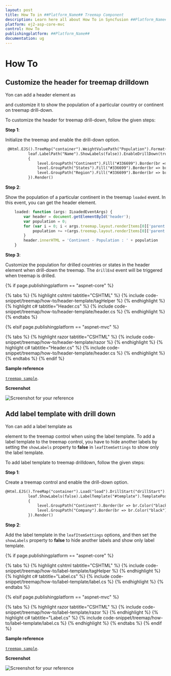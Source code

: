 ```yaml
---
layout: post
title: How To in ##Platform_Name## Treemap Component
description: Learn here all about How To in Syncfusion ##Platform_Name## Treemap component of Syncfusion Essential JS 2 and more.
platform: ej2-asp-core-mvc
control: How To
publishingplatform: ##Platform_Name##
documentation: ug
---
```


# How To

<!-- markdownlint-disable MD036 -->

## Customize the header for treemap drilldown

<!-- markdownlint-disable MD033 -->
Yon can add a header element as <div> and customize it to show the population of a particular country or continent on treemap drill-down.

To customize the header for treemap drill-down, follow the given steps:

**Step 1**:

<!-- markdownlint-disable MD031 -->
Initialize the treemap and enable the drill-down option.

```html
 @Html.EJS().TreeMap("container").WeightValuePath("Population").Format("n").UseGroupingSeparator(true).WeightValuePath("Population").Palette(new string[] { "#9999ff", "#CCFF99", "#FFFF99", "#FF9999", "#FF99FF", "#FFCC66" }).LeafItemSettings(leaf =>
          leaf.LabelPath("Name").ShowLabels(false)).EnableDrillDown(true).Levels(level =>
          {
              level.GroupPath("Continent").Fill("#336699").Border(br => br.Color("black").Width(0.5)).Add();
              level.GroupPath("States").Fill("#336699").Border(br => br.Color("black").Width(0.5)).Add();
              level.GroupPath("Region").Fill("#336699").Border(br => br.Color("black").Width(0.5)).Add();
          }).Render()
```

**Step 2**:

Show the population of a particular continent in the treemap `loaded` event. In this event, you can get the header element.

```javascript
    loaded: function (args: ILoadedEventArgs) {
        var header = document.getElementById('header');
        var population = 0;
        for (var i = 0; i < args.treemap.layout.renderItems[0]['parent'].Continent.length; i++) {
            population += +(args.treemap.layout.renderItems[0]['parent'].Continent[i]['data'].Population);
        }
        header.innerHTML = 'Continent - Population : ' + population
    }
```

**Step 3**:

Customize the population for drilled countries or states in the header element when drill-down the treemap. The `drillEnd` event will be triggered when treemap is drilled.

{% if page.publishingplatform == "aspnet-core" %}

{% tabs %}
{% highlight cshtml tabtitle="CSHTML" %}
{% include code-snippet/treemap/how-to/header-template/tagHelper %}
{% endhighlight %}
{% highlight c# tabtitle="Header.cs" %}
{% include code-snippet/treemap/how-to/header-template/header.cs %}
{% endhighlight %}
{% endtabs %}

{% elsif page.publishingplatform == "aspnet-mvc" %}

{% tabs %}
{% highlight razor tabtitle="CSHTML" %}
{% include code-snippet/treemap/how-to/header-template/razor %}
{% endhighlight %}
{% highlight c# tabtitle="Header.cs" %}
{% include code-snippet/treemap/how-to/header-template/header.cs %}
{% endhighlight %}
{% endtabs %}
{% endif %}



**Sample reference**

[`treemap sample`](http://www.syncfusion.com/downloads/support/directtrac/general/ze/header-422842907).

**Screenshot**

![Screenshot for your reference](./images/header-template.png)

## Add label template with drill down

Yon can add a label template as <div> element to the treemap control when using the label template. To add a label template to the treemap control, you have to hide another labels by setting the `showLabels` property to **false** in `leafItemSettings` to show only the label template.

To add label template to treemap drilldown, follow the given steps:

**Step 1**:

Create a treemap control and enable the drill-down option.

```html
@Html.EJS().TreeMap("container").Load("load").DrillStart("drillStart").WeightValuePath("Sales").Palette(new string[] { "white"}).LeafItemSettings(leaf =>
          leaf.ShowLabels(false).LabelTemplate("#template").TemplatePosition(Syncfusion.EJ2.TreeMap.LabelPosition.Center)).EnableDrillDown(true).Levels(level =>
          {
              level.GroupPath("Continent").Border(br => br.Color("black").Width(0.5)).Add();
              level.GroupPath("Company").Border(br => br.Color("black").Width(0.5)).Add();
          }).Render()
```
**Step 2**:

Add the label template in the `leafItemSettings` options, and then set the `showLabels` property to **false** to hide another labels and show only label template.

{% if page.publishingplatform == "aspnet-core" %}

{% tabs %}
{% highlight cshtml tabtitle="CSHTML" %}
{% include code-snippet/treemap/how-to/label-template/tagHelper %}
{% endhighlight %}
{% highlight c# tabtitle="Label.cs" %}
{% include code-snippet/treemap/how-to/label-template/label.cs %}
{% endhighlight %}
{% endtabs %}

{% elsif page.publishingplatform == "aspnet-mvc" %}

{% tabs %}
{% highlight razor tabtitle="CSHTML" %}
{% include code-snippet/treemap/how-to/label-template/razor %}
{% endhighlight %}
{% highlight c# tabtitle="Label.cs" %}
{% include code-snippet/treemap/how-to/label-template/label.cs %}
{% endhighlight %}
{% endtabs %}
{% endif %}



**Sample reference**

[`treemap sample`](http://www.syncfusion.com/downloads/support/directtrac/general/ze/labels430533743).

**Screenshot**

![Screenshot for your reference](./images/label-template.png)